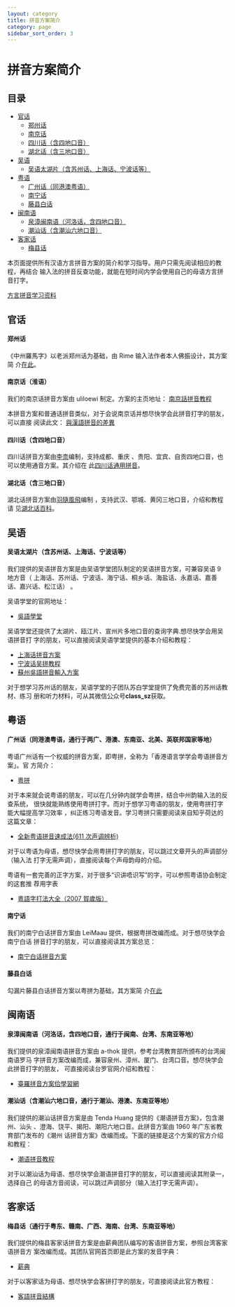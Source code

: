 ```yaml
---
layout: category
title: 拼音方案简介
category: page
sidebar_sort_order: 3
---
```


# 拼音方案简介

## 目录

- [官话](#官话)
  - [郑州话](#郑州话)
  - [南京话](#南京话淮语)
  - [四川话（含四地口音）](#四川话（含四地口音）)
  - [湖北话（含三地口音）](#湖北话（含三地口音）)
- [吴语](#吴语)
  - [吴语太湖片（含苏州话、上海话、宁波话等）](#吴语太湖片含苏州话上海话宁波话等)
- [粤语](#粤语)
  - [广州话（同港澳粤语）](#广州话同港澳粤语通行于两广港澳东南亚北美英联邦国家等地)
  - [南宁话](#南宁话)
  - [藤县白话](#藤县白话)
- [闽南语](#闽南语)
  - [泉漳闽南语（河洛话，含四地口音）](#泉漳闽南语河洛话含四地口音通行于闽南台湾东南亚等地)
  - [潮汕话（含潮汕六地口音）](#潮汕话含潮汕六地口音通行于潮汕港澳东南亚等地)
- [客家话](#客家话)
  - [梅县话](#梅县话通行于粤东赣南广西海南台湾东南亚等地)

本页面提供所有汉语方言拼音方案的简介和学习指导。用户只需先阅读相应的教程，再结合
输入法的拼音反查功能，就能在短时间内学会使用自己的母语方言拼音打字。

[方言拼音学习资料](https://share.weiyun.com/5BqauQb)

## 官话

#### 郑州话

《中州羅馬字》以老派郑州话为基础，由 Rime 输入法作者本人佛振设计，其方案简
介[在此](https://github.com/HesperusArcher/zhung/blob/master/Introduction.md)。

#### 南京话（淮语）

我们的南京话拼音方案由 uliloewi 制定。方案的主页地址：
[南京話拼音教程](https://uliloewi.github.io/LangJinPinIn/CiwnIwn)

本拼音方案和普通话拼音类似，对于会说南京话并想尽快学会此拼音打字的朋友，可以直接
阅读此文：
[與漢語拼音的差異](https://uliloewi.github.io/LangJinPinIn/LinIwnChaI)

#### 四川话（含四地口音）

四川话拼音方案由[李柰](https://www.zhihu.com/people/papnas)编制，支持成都、重庆
、贵阳、宜宾、自贡四地口音，也可以使用通音方案。其介绍在
此[四川话通用拼音](https://zhuanlan.zhihu.com/p/34562639)。

#### 湖北话（含三地口音）

湖北话拼音方案由[羽隨風飛](https://www.zhihu.com/people/yu-sui-feng-fei-81)编制
，支持武汉、鄂城、黄冈三地口音，介绍和教程请
见[湖北话百科](https://github.com/yuxifongfei/hubehua/wiki)。

## 吴语

#### 吴语太湖片（含苏州话、上海话、宁波话等）

我们提供的吴语拼音方案是由吴语学堂团队制定的吴语拼音方案，可兼容吴语 9 地方音（
上海话、苏州话、宁波话、海宁话、桐乡话、海盐话、永嘉话、嘉善话、嘉兴话、松江话）
。

吴语学堂的官网地址：

- [吳語學堂](https://www.wugniu.com/)

吴语学堂还提供了太湖片、瓯江片、宣州片多地口音的查询字典.想尽快学会用吴语拼音打
字的朋友，可以直接阅读吴语学堂提供的基本介绍和教程：

- [上海话拼音方案](https://www.wugniu.com/yinxi/shanghai)
- [宁波话吴拼教程](https://shinzoqchiuq.github.io/gninpou-tutorial/)
- [蘇州吳語拼音輸入方案](https://github.com/NGLI/rime-wugniu_soutseu)

对于想学习苏州话的朋友，吴语学堂的子团队苏白学堂提供了免费完善的苏州话教材、练习
册和听力材料，可从其微信公众号**class_sz**获取。

## 粤语

#### 广州话（同港澳粤语，通行于两广、港澳、东南亚、北美、英联邦国家等地）

粤语广州话有一个权威的拼音方案，即粤拼，全称为「香港语言学学会粤语拼音方案」。官
方简介：

- [粵拼](https://www.lshk.org/jyutping)

对于本来就会说粤语的朋友，可以在几分钟内就学会粤拼，结合中州韵输入法的反查系统，
很快就能熟练使用粤拼打字。而对于想学习粤语的朋友，使用粤拼打字能大幅提高学习效率
，纠正练习粤语发音。学习粤拼只需要阅读来自知乎荷达的这篇文章：

- [全新粤语拼音速成法(611 次声调辨析)](https://zhuanlan.zhihu.com/p/22005669)

对于以粤语为母语，想尽快学会用粤拼打字的朋友，可以跳过文章开头的声调部分（输入法
打字无需声调），直接阅读每个声母韵母的介绍。

粤语有一套完善的正字方案，对于很多“识讲唔识写”的字，可以参照粤语协会制定的这套推
荐用字表

- [粵語字打法大全（2007 賀歲版）](http://www.cantonese.asia/attachments/school/canchars.htm)

#### 南宁话

我们的南宁白话拼音方案由 LeiMaau 提供，根据粤拼改编而成。对于想尽快学会南宁白话
拼音打字的朋友，可以直接阅读其方案总览：

- [南宁白话拼音方案](https://leimaau.github.io/book/PHONETICIZE.html)

#### 藤县白话

勾漏片藤县白话拼音方案以粤拼为基础，其方案简
介[在此](https://github.com/cryptogun/gaulau_jyutping)

## 闽南语

#### 泉漳闽南语（河洛话，含四地口音，通行于闽南、台湾、东南亚等地）

我们提供的泉漳闽南语拼音方案由 a-thok 提供，参考台湾教育部所颁布的台湾闽南语罗马
字拼音方案改编而成，兼容泉州、漳州、厦门、台湾口音。想尽快学会此拼音打字的朋友，
可直接阅读台罗官网介绍和教程：

- [臺羅拼音方案佮學習網](http://www.ntcu.edu.tw/tailo/sound.htm)

#### 潮汕话（含潮汕六地口音，通行于潮汕、港澳、东南亚等地）

我们提供的潮汕话拼音方案是由 Tenda Huang 提供的《潮语拼音方案》，包含潮州、汕头
、澄海、饶平、揭阳、潮阳六地口音。此拼音方案由 1960 年广东省教育部门发布的《潮州
话拼音方案》改编而成。下面的链接是这个方案的官方介绍和教程：

- [潮语拼音教程](https://kahaani.github.io/gatian/index.html)

对于以潮汕话为母语、想尽快学会潮语拼音打字的朋友，可以直接阅读其附录一，选择自己
的母语方音阅读，可以跳过声调部分（输入法打字无需声调）。

## 客家话

#### 梅县话（通行于粤东、赣南、广西、海南、台湾、东南亚等地）

我们提供的梅县客家话拼音方案是由薪典团队编写的客语拼音方案，参照台湾客家语拼音方
案改编而成。其团队官网首页即是此方案的发音字典：

- [薪典](http://syndict.com/)

对于以客家话为母语、想尽快学会客拼打字的朋友，可直接阅读此官方教程：

- [客語拼音結構](http://syndict.com/hakka/tutorial/1.8.htm)
